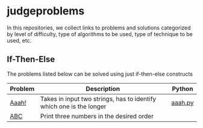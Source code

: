 # judgeproblems


In this repositories, we collect links to problems and solutions categorized by level of difficulty, type of algorithms to be used, type of technique to be used, etc.


## If-Then-Else

The problems listed below can be solved using just if-then-else constructs

| Problem | Description | Python |
| --- | --- | --- |
| [Aaah!](https://open.kattis.com/problems/aaah) | Takes in input two strings, has to identify which one is the longer | [aaah.py](https://github.com/montreso/judgeproblems/blob/master/if-then-else/aaah.py)
| [ABC](https://open.kattis.com/problems/abc) | Print three numbers in the desired order | 
  